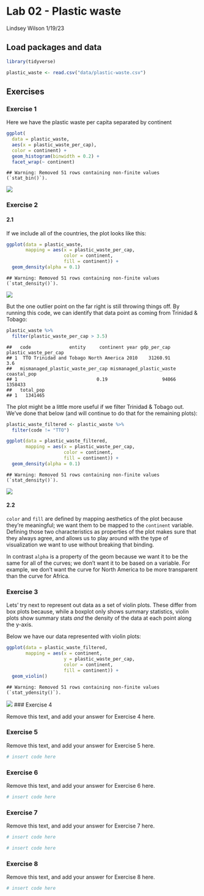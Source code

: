 Lab 02 - Plastic waste
================
Lindsey Wilson
1/19/23

## Load packages and data

``` r
library(tidyverse) 
```

``` r
plastic_waste <- read.csv("data/plastic-waste.csv")
```

## Exercises

### Exercise 1

Here we have the plastic waste per capita separated by continent

``` r
ggplot(
  data = plastic_waste,
  aes(x = plastic_waste_per_cap),
  color = continent) +
  geom_histogram(binwidth = 0.2) +
  facet_wrap(~ continent)
```

    ## Warning: Removed 51 rows containing non-finite values (`stat_bin()`).

![](lab-02_files/figure-gfm/plastic-waste-continent-1.png)<!-- -->

### Exercise 2

#### 2.1

If we include all of the countries, the plot looks like this:

``` r
ggplot(data = plastic_waste, 
       mapping = aes(x = plastic_waste_per_cap, 
                     color = continent, 
                     fill = continent)) +
  geom_density(alpha = 0.1)
```

    ## Warning: Removed 51 rows containing non-finite values (`stat_density()`).

![](lab-02_files/figure-gfm/plastic-waste-density-all-1.png)<!-- -->

But the one outlier point on the far right is still throwing things off.
By running this code, we can identify that data point as coming from
Trinidad & Tobago:

``` r
plastic_waste %>%
  filter(plastic_waste_per_cap > 3.5)
```

    ##   code              entity     continent year gdp_per_cap plastic_waste_per_cap
    ## 1  TTO Trinidad and Tobago North America 2010    31260.91                   3.6
    ##   mismanaged_plastic_waste_per_cap mismanaged_plastic_waste coastal_pop
    ## 1                             0.19                    94066     1358433
    ##   total_pop
    ## 1   1341465

The plot might be a little more useful if we filter Trinidad & Tobago
out. We’ve done that below (and will continue to do that for the
remaining plots):

``` r
plastic_waste_filtered <- plastic_waste %>%
  filter(code != "TTO")

ggplot(data = plastic_waste_filtered, 
       mapping = aes(x = plastic_waste_per_cap, 
                     color = continent, 
                     fill = continent)) +
  geom_density(alpha = 0.1)
```

    ## Warning: Removed 51 rows containing non-finite values (`stat_density()`).

![](lab-02_files/figure-gfm/plastic-waste-density-filtered-1.png)<!-- -->

#### 2.2

`color` and `fill` are defined by mapping aesthetics of the plot because
they’re meaningful; we want them to be mapped to the `continent`
variable. Defining those two characteristics as properties of the plot
makes sure that they always agree, and allows us to play around with the
type of visualization we want to use without breaking that binding.

In contrast `alpha` is a property of the geom because we want it to be
the same for all of the curves; we don’t want it to be based on a
variable. For example, we don’t want the curve for North America to be
more transparent than the curve for Africa.

### Exercise 3

Lets’ try next to represent out data as a set of violin plots. These
differ from box plots because, while a boxplot only shows summary
statistics, violin plots show summary stats *and* the density of the
data at each point along the y-axis.

Below we have our data represented with violin plots:

``` r
ggplot(data = plastic_waste_filtered,
       mapping = aes(x = continent,
                     y = plastic_waste_per_cap,
                     color = continent,
                     fill = continent)) + 
  geom_violin()
```

    ## Warning: Removed 51 rows containing non-finite values (`stat_ydensity()`).

![](lab-02_files/figure-gfm/plastic-waste-violin-1.png)<!-- --> \###
Exercise 4

Remove this text, and add your answer for Exercise 4 here.

### Exercise 5

Remove this text, and add your answer for Exercise 5 here.

``` r
# insert code here
```

### Exercise 6

Remove this text, and add your answer for Exercise 6 here.

``` r
# insert code here
```

### Exercise 7

Remove this text, and add your answer for Exercise 7 here.

``` r
# insert code here
```

``` r
# insert code here
```

### Exercise 8

Remove this text, and add your answer for Exercise 8 here.

``` r
# insert code here
```
